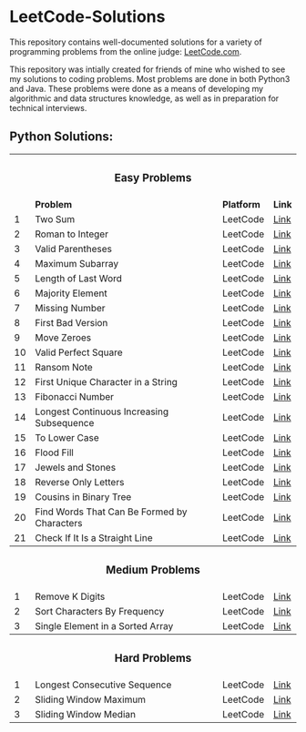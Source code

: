 # LeetCode-Solutions

This repository contains well-documented solutions for a variety of programming problems from the online judge: [LeetCode.com](https://leetcode.com). 

This repository was intially created for friends of mine who wished to see my solutions to coding problems. Most problems are done in both Python3 and Java. These problems were done as a means of developing my algorithmic and data structures knowledge, as well as in preparation for technical interviews.


## Python Solutions:

<table>
  <tr>
    <th colspan="4"><h3>Easy Problems</h3></th>
  </tr>
  <tr>
    <td></td>
    <td><b>Problem</b></td>
    <td><b>Platform</b></td>
    <td><b>Link</b></td>
  </tr>
  <tr>
    <td>1</td>
    <td>Two Sum</td>
    <td>LeetCode</td>
    <td><a href="https://github.com/tdstyrone/LeetCode-Solutions/tree/master/PythonSolutions/Easy/Two-Sum">Link</a></td>
  </tr>
  <tr>
    <td>2</td>
    <td>Roman to Integer</td>
    <td>LeetCode</td>
    <td><a href="https://github.com/tdstyrone/LeetCode-Solutions/tree/master/PythonSolutions/Easy/Roman-to-Integer">Link</a></td>
  </tr>
  <tr>
    <td>3</td>
    <td>Valid Parentheses</td>
    <td>LeetCode</td>
    <td><a href="https://github.com/tdstyrone/LeetCode-Solutions/tree/master/PythonSolutions/Easy/Valid-Parentheses">Link</a></td>
  </tr>
  <tr>
    <td>4</td>
    <td>Maximum Subarray</td>
    <td>LeetCode</td>
    <td><a href="https://github.com/tdstyrone/LeetCode-Solutions/tree/master/PythonSolutions/Easy/Maximum-Subarray">Link</a></td>
  </tr>
  <tr>
    <td>5</td>
    <td>Length of Last Word</td>
    <td>LeetCode</td>
    <td><a href="https://github.com/tdstyrone/LeetCode-Solutions/tree/master/PythonSolutions/Easy/Length-of-Last-Word">Link</a></td>
  </tr>
  <tr>
    <td>6</td>
    <td>Majority Element</td>
    <td>LeetCode</td>
    <td><a href="https://github.com/tdstyrone/LeetCode-Solutions/tree/master/PythonSolutions/Easy/Majority-Element">Link</a></td>
  </tr>
  <tr>
    <td>7</td>
    <td>Missing Number</td>
    <td>LeetCode</td>
    <td><a href="https://github.com/tdstyrone/LeetCode-Solutions/tree/master/PythonSolutions/Easy/Missing-Number">Link</a></td>
  </tr>
  <tr>
    <td>8</td>
    <td>First Bad Version</td>
    <td>LeetCode</td>
    <td><a href="https://github.com/tdstyrone/LeetCode-Solutions/tree/master/PythonSolutions/Easy/First-Bad-Version">Link</a></td>
  </tr>
  <tr>
    <td>9</td>
    <td>Move Zeroes</td>
    <td>LeetCode</td>
    <td><a href="https://github.com/tdstyrone/LeetCode-Solutions/tree/master/PythonSolutions/Easy/Move-Zeroes">Link</a></td>
  </tr>
  <tr>
    <td>10</td>
    <td>Valid Perfect Square</td>
    <td>LeetCode</td>
    <td><a href="https://github.com/tdstyrone/LeetCode-Solutions/tree/master/PythonSolutions/Easy/Valid-Perfect-Square">Link</a></td>
  </tr>
  <tr>
    <td>11</td>
    <td>Ransom Note</td>
    <td>LeetCode</td>
    <td><a href="https://github.com/tdstyrone/LeetCode-Solutions/tree/master/PythonSolutions/Easy/Ransom-Note">Link</a></td>
  </tr>
  <tr>
    <td>12</td>
    <td>First Unique Character in a String</td>
    <td>LeetCode</td>
    <td><a href="https://github.com/tdstyrone/LeetCode-Solutions/tree/master/PythonSolutions/Easy/First-Unique-Character-In-A-String">Link</a></td>
  </tr>
  <tr>
    <td>13</td>
    <td>Fibonacci Number</td>
    <td>LeetCode</td>
    <td><a href="https://github.com/tdstyrone/LeetCode-Solutions/tree/master/PythonSolutions/Easy/Fibonacci-Number">Link</a></td>
  </tr>
  <tr>
    <td>14</td>
    <td>Longest Continuous Increasing Subsequence</td>
    <td>LeetCode</td>
    <td><a href="https://github.com/tdstyrone/LeetCode-Solutions/tree/master/PythonSolutions/Easy/Longest-Continuous-Increasing-Subsequence">Link</a></td>
  </tr>
  <tr>
    <td>15</td>
    <td>To Lower Case</td>
    <td>LeetCode</td>
    <td><a href="https://github.com/tdstyrone/LeetCode-Solutions/tree/master/PythonSolutions/Easy/To-Lower-Case">Link</a></td>
  </tr>
  <tr>
    <td>16</td>
    <td>Flood Fill</td>
    <td>LeetCode</td>
    <td><a href="https://github.com/tdstyrone/LeetCode-Solutions/tree/master/PythonSolutions/Easy/Flood-Fill">Link</a></td>
  </tr>
  <tr>
    <td>17</td>
    <td>Jewels and Stones</td>
    <td>LeetCode</td>
    <td><a href="https://github.com/tdstyrone/LeetCode-Solutions/tree/master/PythonSolutions/Easy/Jewels-and-Stones">Link</a></td>
  </tr>
  <tr>
    <td>18</td>
    <td>Reverse Only Letters</td>
    <td>LeetCode</td>
    <td><a href="https://github.com/tdstyrone/LeetCode-Solutions/tree/master/PythonSolutions/Easy/Reverse-Only-Letters">Link</a></td>
  </tr>
  <tr>
    <td>19</td>
    <td>Cousins in Binary Tree</td>
    <td>LeetCode</td>
    <td><a href="https://github.com/tdstyrone/LeetCode-Solutions/tree/master/PythonSolutions/Easy/Cousins-in-Binary-Tree">Link</a></td>
  </tr>
  <tr>
    <td>20</td>
    <td>Find Words That Can Be Formed by Characters</td>
    <td>LeetCode</td>
    <td><a href="https://github.com/tdstyrone/LeetCode-Solutions/tree/master/PythonSolutions/Easy/Find-Words-That-Can-Be-Formed-by-Characters">Link</a></td>
  </tr>
  <tr>
    <td>21</td>
    <td>Check If It Is a Straight Line</td>
    <td>LeetCode</td>
    <td><a href="https://github.com/tdstyrone/LeetCode-Solutions/tree/master/PythonSolutions/Easy/Check-If-It-Is-a-Straight-Line">Link</a></td>
  </tr>
  <tr>
    <th colspan="4"><h3>Medium Problems</h3></th>
  </tr>
  <tr>
    <td>1</td>
    <td>Remove K Digits</td>
    <td>LeetCode</td>
    <td><a href="https://github.com/tdstyrone/LeetCode-Solutions/tree/master/PythonSolutions/Medium/Remove-K-Digits">Link</a></td>
  </tr>
  <tr>
    <td>2</td>
    <td>Sort Characters By Frequency</td>
    <td>LeetCode</td>
    <td><a href="https://github.com/tdstyrone/LeetCode-Solutions/tree/master/PythonSolutions/Medium/Sort-Characters-By-Frequency">Link</a></td>
  </tr>
  <tr>
    <td>3</td>
    <td>Single Element in a Sorted Array</td>
    <td>LeetCode</td>
    <td><a href="https://github.com/tdstyrone/LeetCode-Solutions/tree/master/PythonSolutions/Medium/Single-Element-in-a-Sorted-Array">Link</a></td>
  </tr>
  <tr>
    <th colspan="4"><h3>Hard Problems</h3></th>
  </tr>
  <tr>
    <td>1</td>
    <td>Longest Consecutive Sequence</td>
    <td>LeetCode</td>
    <td><a href="https://github.com/tdstyrone/LeetCode-Solutions/tree/master/PythonSolutions/Hard/Longest-Consecutive-Sequence">Link</a></td>
  </tr>
  <tr>
    <td>2</td>
    <td>Sliding Window Maximum</td>
    <td>LeetCode</td>
    <td><a href="https://github.com/tdstyrone/LeetCode-Solutions/tree/master/PythonSolutions/Hard/Sliding-Window-Maximum">Link</a></td>
  </tr>
  <tr>
    <td>3</td>
    <td>Sliding Window Median</td>
    <td>LeetCode</td>
    <td><a href="https://github.com/tdstyrone/LeetCode-Solutions/tree/master/PythonSolutions/Hard/Sliding-Window-Median">Link</a></td>
  </tr>
</table>


